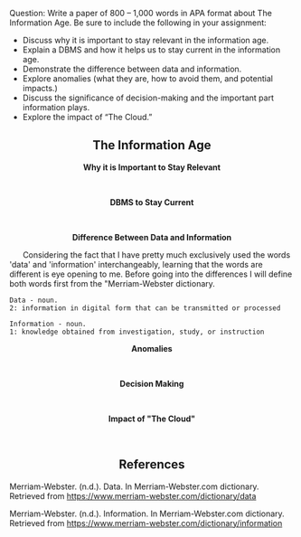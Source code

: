 Question: Write a paper of 800 – 1,000 words in APA format about The Information Age. Be sure to include the following in your assignment:

- Discuss why it is important to stay relevant in the information age.
- Explain a DBMS and how it helps us to stay current in the information age.
- Demonstrate the difference between data and information.
- Explore anomalies (what they are, how to avoid them, and potential impacts.)
- Discuss the significance of decision-making and the important part information plays.
- Explore the impact of “The Cloud.”


## <center>The Information Age</center>

**<center>Why it is Important to Stay Relevant</center>**

&nbsp;&nbsp;&nbsp;&nbsp;&nbsp;&nbsp;


**<center>DBMS to Stay Current</center>**

&nbsp;&nbsp;&nbsp;&nbsp;&nbsp;&nbsp;


**<center>Difference Between Data and Information</center>**

&nbsp;&nbsp;&nbsp;&nbsp;&nbsp;&nbsp;Considering the fact that I have pretty much exclusively used the words 'data' and 'information' interchangeably, learning that the words are different is eye opening to me. Before going into the differences I will define both words first from the "Merriam-Webster dictionary. 

    Data - noun.
    2: information in digital form that can be transmitted or processed

    Information - noun.
    1: knowledge obtained from investigation, study, or instruction

**<center>Anomalies</center>**

&nbsp;&nbsp;&nbsp;&nbsp;&nbsp;&nbsp;


**<center>Decision Making</center>**

&nbsp;&nbsp;&nbsp;&nbsp;&nbsp;&nbsp;

**<center>Impact of "The Cloud"</center>**

&nbsp;&nbsp;&nbsp;&nbsp;&nbsp;&nbsp;



<div style='page-brake-after: always;'></div>

## <center>References</center>

Merriam-Webster. (n.d.). Data. In Merriam-Webster.com dictionary. Retrieved from https://www.merriam-webster.com/dictionary/data

Merriam-Webster. (n.d.). Information. In Merriam-Webster.com dictionary. Retrieved from https://www.merriam-webster.com/dictionary/information